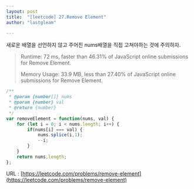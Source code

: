 ```yaml
---
layout: post
title:  "[leetcode] 27.Remove Element"
author: "lastgleam"

---
```


새로운 배열을 선언하지 않고 주어진 nums배열을 직접 고쳐야하는 것에 주의하자.

> Runtime: 72 ms, faster than 46.31% of JavaScript online submissions for Remove Element.
>
> Memory Usage: 33.9 MB, less than 27.40% of JavaScript online submissions for Remove Element.

```javascript
/**
 * @param {number[]} nums
 * @param {number} val
 * @return {number}
 */
var removeElement = function(nums, val) {
    for (let i = 0; i < nums.length; i++) {
        if(nums[i] === val) {
            nums.splice(i,1);
            --i;
        }
    }
    return nums.length;
};
```

URL : [https://leetcode.com/problems/remove-element](https://leetcode.com/problems/remove-element)